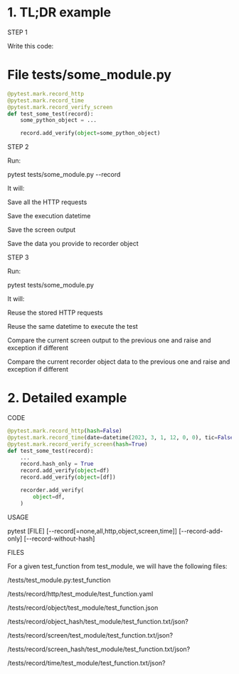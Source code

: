 # 1. TL;DR example
STEP 1

Write this code:


# File tests/some_module.py

```python
@pytest.mark.record_http
@pytest.mark.record_time
@pytest.mark.record_verify_screen
def test_some_test(record):
    some_python_object = ...

    record.add_verify(object=some_python_object)
```

STEP 2

Run:

pytest tests/some_module.py --record

It will:

Save all the  HTTP requests

Save the execution datetime

Save the screen output

Save the data you provide to recorder object

STEP 3

Run:

pytest tests/some_module.py

It will:

Reuse the stored HTTP requests

Reuse the same datetime to execute the test

Compare the current screen output to the previous one and raise and exception if different

Compare the current recorder object data to the previous one and raise and exception if different

# 2. Detailed example
CODE

```python
@pytest.mark.record_http(hash=False)
@pytest.mark.record_time(date=datetime(2023, 3, 1, 12, 0, 0), tic=False)
@pytest.mark.record_verify_screen(hash=True)
def test_some_test(record):
    ...
    record.hash_only = True
    record.add_verify(object=df)
    record.add_verify(object=[df])

    recorder.add_verify(
        object=df,
    )
```

USAGE

pytest [FILE] [--record[=none,all,http,object,screen,time]] [--record-add-only] [--record-without-hash] 

FILES

For a given test_function from test_module, we will have the following files:

/tests/test_module.py:test_function

/tests/record/http/test_module/test_function.yaml

/tests/record/object/test_module/test_function.json

/tests/record/object_hash/test_module/test_function.txt/json?

/tests/record/screen/test_module/test_function.txt/json?

/tests/record/screen_hash/test_module/test_function.txt/json?

/tests/record/time/test_module/test_function.txt/json?

